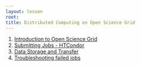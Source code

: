 ```yaml
---
layout: lesson
root:
title: Distributed Computing on Open Science Grid
---
```


1.  [Introduction to Open Science Grid](01-intro.html)
2.  [Submitting Jobs  - HTCondor](02-submit.html)
3.  [Data Storage and Transfer](03-data-management.html)
5.  [Troubleshooting failed jobs](03-troubleshooting.html)

